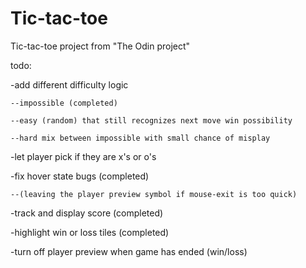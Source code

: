 # Tic-tac-toe
Tic-tac-toe project from "The Odin project"

todo:

-add different difficulty logic 

    --impossible (completed)
    
    --easy (random) that still recognizes next move win possibility
    
    --hard mix between impossible with small chance of misplay
    
-let player pick if they are x's or o's

-fix hover state bugs (completed)

    --(leaving the player preview symbol if mouse-exit is too quick)
    
-track and display score (completed)

-highlight win or loss tiles (completed)

-turn off player preview when game has ended (win/loss)